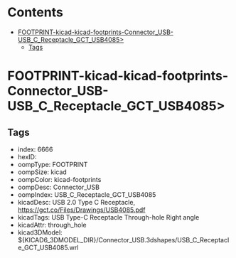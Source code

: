 



Contents
========

* [FOOTPRINT-kicad-kicad-footprints-Connector_USB-USB_C_Receptacle_GCT_USB4085>](#footprint-kicad-kicad-footprints-connector_usb-usb_c_receptacle_gct_usb4085)
	* [Tags](#tags)

# FOOTPRINT-kicad-kicad-footprints-Connector_USB-USB_C_Receptacle_GCT_USB4085>

## Tags

- index: 6666
- hexID: 
- oompType: FOOTPRINT
- oompSize: kicad
- oompColor: kicad-footprints
- oompDesc: Connector_USB
- oompIndex: USB_C_Receptacle_GCT_USB4085
- kicadDesc: USB 2.0 Type C Receptacle, https://gct.co/Files/Drawings/USB4085.pdf
- kicadTags: USB Type-C Receptacle Through-hole Right angle
- kicadAttr: through_hole
- kicad3DModel: ${KICAD6_3DMODEL_DIR}/Connector_USB.3dshapes/USB_C_Receptacle_GCT_USB4085.wrl
